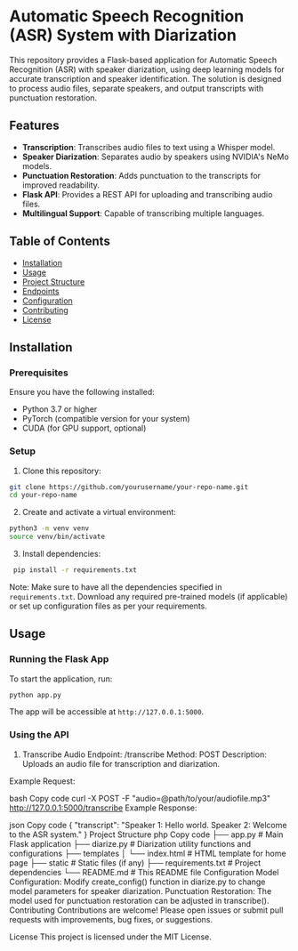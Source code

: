 # Automatic Speech Recognition (ASR) System with Diarization

This repository provides a Flask-based application for Automatic Speech Recognition (ASR) with speaker diarization, using deep learning models for accurate transcription and speaker identification. The solution is designed to process audio files, separate speakers, and output transcripts with punctuation restoration.

## Features
- **Transcription**: Transcribes audio files to text using a Whisper model.
- **Speaker Diarization**: Separates audio by speakers using NVIDIA's NeMo models.
- **Punctuation Restoration**: Adds punctuation to the transcripts for improved readability.
- **Flask API**: Provides a REST API for uploading and transcribing audio files.
- **Multilingual Support**: Capable of transcribing multiple languages.

  
## Table of Contents
- [Installation](#installation)
- [Usage](#usage)
- [Project Structure](#project-structure)
- [Endpoints](#endpoints)
- [Configuration](#configuration)
- [Contributing](#contributing)
- [License](#license)

## Installation
### Prerequisites
Ensure you have the following installed:

- Python 3.7 or higher
- PyTorch (compatible version for your system)
- CUDA (for GPU support, optional)

### Setup
1. Clone this repository:
```bash
git clone https://github.com/yourusername/your-repo-name.git
cd your-repo-name
```

2. Create and activate a virtual environment:
```bash
python3 -m venv venv 
source venv/bin/activate
```

3. Install dependencies:
```bash
 pip install -r requirements.txt
```
Note: Make sure to have all the dependencies specified in `requirements.txt`.
Download any required pre-trained models (if applicable) or set up configuration files as per your requirements.


## Usage
### Running the Flask App
To start the application, run:
```bash
python app.py
```
The app will be accessible at `http://127.0.0.1:5000`.

### Using the API
1. Transcribe Audio
Endpoint: /transcribe
Method: POST
Description: Uploads an audio file for transcription and diarization.

Example Request:

bash
Copy code
curl -X POST -F "audio=@path/to/your/audiofile.mp3" http://127.0.0.1:5000/transcribe
Example Response:

json
Copy code
{
    "transcript": "Speaker 1: Hello world. Speaker 2: Welcome to the ASR system."
}
Project Structure
php
Copy code
├── app.py                      # Main Flask application
├── diarize.py                  # Diarization utility functions and configurations
├── templates
│   └── index.html              # HTML template for home page
├── static                      # Static files (if any)
├── requirements.txt            # Project dependencies
└── README.md                   # This README file
Configuration
Model Configuration: Modify create_config() function in diarize.py to change model parameters for speaker diarization.
Punctuation Restoration: The model used for punctuation restoration can be adjusted in transcribe().
Contributing
Contributions are welcome! Please open issues or submit pull requests with improvements, bug fixes, or suggestions.

License
This project is licensed under the MIT License.

